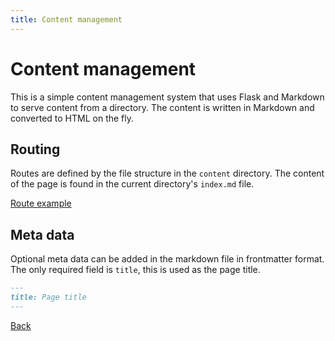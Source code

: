 ```yaml
---
title: Content management
---
```


# Content management

This is a simple content management system that uses Flask and Markdown to serve content from a directory. The content is written in Markdown and converted to HTML on the fly.

## Routing

Routes are defined by the file structure in the `content` directory. The content of the page is found in the current directory's `index.md` file.

[Route example](content_management/route_example)

## Meta data

Optional meta data can be added in the markdown file in frontmatter format. The only required field is `title`, this is used as the page title.

```markdown
---
title: Page title
---
```

[Back](/)
